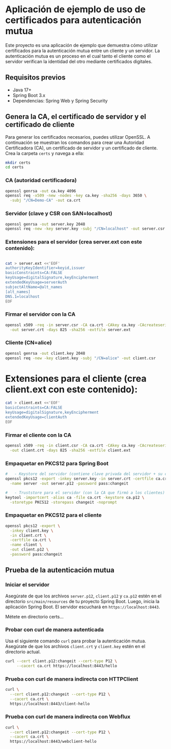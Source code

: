 # Aplicación de ejemplo de uso de certificados para autenticación mutua

Este proyecto es una aplicación de ejemplo que demuestra cómo utilizar certificados para la autenticación mutua entre un cliente y un servidor. La autenticación mutua es un proceso en el cual tanto el cliente como el servidor verifican la identidad del otro mediante certificados digitales.
## Requisitos previos
- Java 17+
- Spring Boot 3.x
- Dependencias: Spring Web y Spring Security

## Genera la CA, el certificado de servidor y el certificado de cliente
Para generar los certificados necesarios, puedes utilizar OpenSSL. A continuación se muestran los comandos para crear una Autoridad Certificadora (CA), un certificado de servidor y un certificado de cliente.
Crea la carpeta `certs` y navega a ella:
```bash
mkdir certs
cd certs
```
### CA (autoridad certificadora)
```bash
openssl genrsa -out ca.key 4096
openssl req -x509 -new -nodes -key ca.key -sha256 -days 3650 \
  -subj "/CN=Demo-CA" -out ca.crt
```
### Servidor (clave y CSR con SAN=localhost)
```bash
openssl genrsa -out server.key 2048
openssl req -new -key server.key -subj "/CN=localhost" -out server.csr
```
### Extensiones para el servidor (crea server.ext con este contenido):
```bash

cat > server.ext <<'EOF'
authorityKeyIdentifier=keyid,issuer
basicConstraints=CA:FALSE
keyUsage=digitalSignature,keyEncipherment
extendedKeyUsage=serverAuth
subjectAltName=@alt_names
[alt_names]
DNS.1=localhost
EOF
```
### Firmar el servidor con la CA
```bash
openssl x509 -req -in server.csr -CA ca.crt -CAkey ca.key -CAcreateserial \
  -out server.crt -days 825 -sha256 -extfile server.ext
```
### Cliente (CN=alice)
```bash
openssl genrsa -out client.key 2048
openssl req -new -key client.key -subj "/CN=alice" -out client.csr
```

# Extensiones para el cliente (crea client.ext con este contenido):
```bash
cat > client.ext <<'EOF'
basicConstraints=CA:FALSE
keyUsage=digitalSignature,keyEncipherment
extendedKeyUsage=clientAuth
EOF
```
### Firmar el cliente con la CA
```bash
openssl x509 -req -in client.csr -CA ca.crt -CAkey ca.key -CAcreateserial \
  -out client.crt -days 825 -sha256 -extfile client.ext

```
### Empaquetar en PKCS12 para Spring Boot
```bash
#   - Keystore del servidor (contiene clave privada del servidor + su certificado + cadena)
openssl pkcs12 -export -inkey server.key -in server.crt -certfile ca.crt \
  -name server -out server.p12 -password pass:changeit

#   - Truststore para el servidor (con la CA que firmó a los clientes)
keytool -importcert -alias ca -file ca.crt -keystore ca.p12 \
  -storetype PKCS12 -storepass changeit -noprompt
``` 
### Empaquetar en PKCS12 para el cliente
```bash
openssl pkcs12 -export \
  -inkey client.key \
  -in client.crt \
  -certfile ca.crt \
  -name client \
  -out client.p12 \
  -password pass:changeit
```

## Prueba de la autenticación mutua
### Iniciar el servidor
Asegúrate de que los archivos `server.p12`, `client.p12` y `ca.p12` estén en el directorio `src/main/resources` de tu proyecto Spring Boot. Luego, inicia la aplicación Spring Boot. El servidor escuchará en `https://localhost:8443`.

Métete en directorio certs...
### Probar con curl de manera autenticada
Usa el siguiente comando `curl` para probar la autenticación mutua. Asegúrate de que los archivos `client.crt` y `client.key` estén en el directorio actual.
```bash
curl --cert client.p12:changeit --cert-type P12 \
     --cacert ca.crt https://localhost:8443/hello
```

### Prueba con curl de manera indirecta con HTTPClient
```bash
curl \
  --cert client.p12:changeit --cert-type P12 \
  --cacert ca.crt \
  https://localhost:8443/client-hello

```

### Prueba con curl de manera indirecta con Webflux
```bash
curl \
  --cert client.p12:changeit --cert-type P12 \
  --cacert ca.crt \
  https://localhost:8443/webclient-hello

```